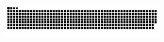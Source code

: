<div align = "center">

![snake gif](https://github.com/EdoardoCortolezzis/EdoardoCortolezzis/blob/output/github-snake-dark.svg)

</div>
